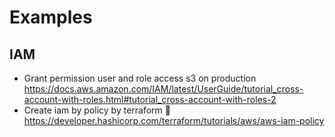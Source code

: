 # Examples
## IAM
- Grant permission user and role access s3 on production
https://docs.aws.amazon.com/IAM/latest/UserGuide/tutorial_cross-account-with-roles.html#tutorial_cross-account-with-roles-2
- Create iam by policy by terraform
🔗 https://developer.hashicorp.com/terraform/tutorials/aws/aws-iam-policy